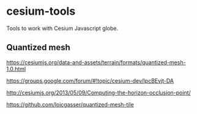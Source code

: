 # cesium-tools
Tools to work with Cesium Javascript globe.

Quantized mesh
--------------

https://cesiumjs.org/data-and-assets/terrain/formats/quantized-mesh-1.0.html

https://groups.google.com/forum/#!topic/cesium-dev/IpcBEvjt-DA

http://cesiumjs.org/2013/05/09/Computing-the-horizon-occlusion-point/

https://github.com/loicgasser/quantized-mesh-tile
